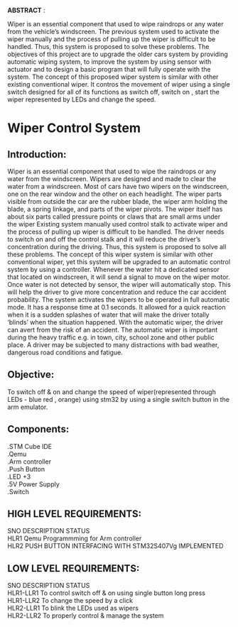 <b>ABSTRACT</b> :

Wiper is an essential component that used to wipe raindrops or any water from the vehicle’s windscreen.
The previous system used to activate the wiper manually and the process of pulling up the wiper is difficult to be handled. 
Thus, this system is proposed to solve these problems. The objectives of this project are to upgrade the older cars system by providing automatic wiping system, to improve the system by using sensor with actuator and to design a basic program that will fully operate with the system. 
The concept of this proposed wiper system is similar with other existing conventional wiper. 
It contros the movement of wiper using a single switch designed for all of its functions as switch off, switch on , start the wiper represented by LEDs and change the speed.

<b><h1>Wiper Control System</h1></b> 
<h2>Introduction:</h2>
Wiper is an essential component that used to wipe the raindrops or any water from the windscreen. Wipers are designed and made to clear the water from a windscreen. Most of cars have two wipers on the windscreen, one on the rear window and the other on each headlight.
The wiper parts visible from outside the car are the rubber blade, the wiper arm holding the blade, a spring linkage, and parts of the wiper pivots.
The wiper itself has about six parts called pressure points or claws that are small arms under the wiper
Existing system manually used control stalk to activate wiper and the process of pulling up wiper is difficult to be handled.
The driver needs to switch on and off the control stalk and it will reduce the driver’s concentration during the driving.
Thus, this system is proposed to solve all these problems. The concept of this wiper system is similar with other conventional wiper, yet this system will be upgraded to an automatic control system by using a controller.
Whenever the water hit a dedicated sensor that located on windscreen, it will send a signal to move on the wiper motor.
Once water is not detected by sensor, the wiper will automatically stop. This will help the driver to give more concentration and reduce the car accident probability.
The system  activates the wipers to be operated in full automatic mode.
It has a response time at 0.1 seconds. It allowed for a quick reaction when it is a sudden splashes of water that will make the driver totally ‘blinds’ when the situation happened.
With the automatic wiper, the driver can avert from the risk of an accident. The automatic wiper is important during the heavy traffic e.g. in town, city, school zone and other public place. 
A driver may be subjected to many distractions with bad weather, dangerous road conditions and fatigue.

<h2>Objective:</h2>
To switch off & on and change the speed of wiper(represented through LEDs - blue red , orange) using stm32 by using a single switch button in the arm emulator.

<h2>Components:</h2>
.STM Cube IDE<br>
.Qemu<br>
.Arm controller<br>
.Push Button<br>
.LED +3<br>
.5V Power Supply<br>
.Switch<br>

<h2>HIGH LEVEL REQUIREMENTS:</h2>
SNO	DESCRIPTION	STATUS<br>
HLR1	Qemu Programmming for Arm controller<br>
HLR2	PUSH BUTTON INTERFACING WITH STM32S407Vg	IMPLEMENTED<br>
<h2>LOW LEVEL REQUIREMENTS:</h2>
SNO	DESCRIPTION	STATUS<br>
HLR1-LLR1	To control switch off & on using single button long press<br>
HLR1-LLR2	To change the speed by a click<br>
HLR2-LLR1	To blink the LEDs used as wipers<br>
HLR2-LLR2 To properly control & manage the system
